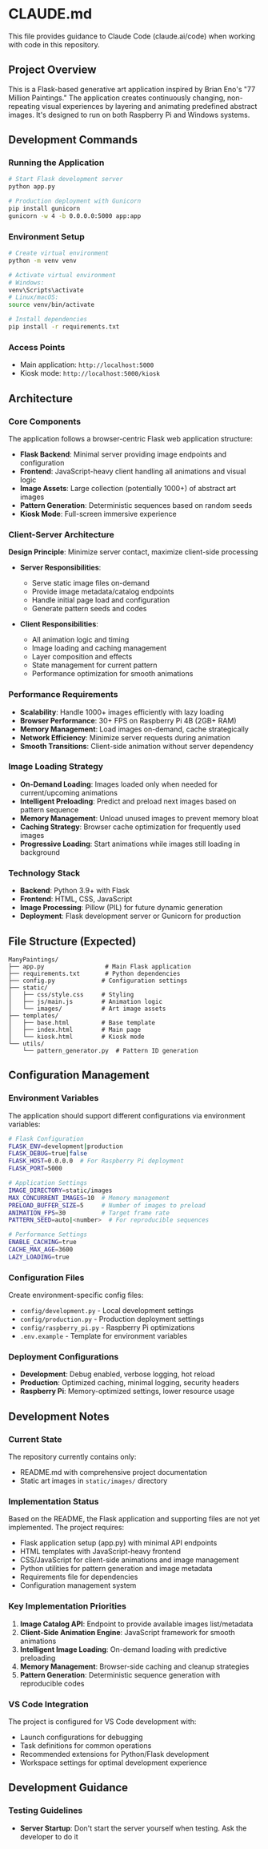 # CLAUDE.md

This file provides guidance to Claude Code (claude.ai/code) when working with code in this repository.

## Project Overview

This is a Flask-based generative art application inspired by Brian Eno's "77 Million Paintings." The application creates continuously changing, non-repeating visual experiences by layering and animating predefined abstract images. It's designed to run on both Raspberry Pi and Windows systems.

## Development Commands

### Running the Application
```bash
# Start Flask development server
python app.py

# Production deployment with Gunicorn
pip install gunicorn
gunicorn -w 4 -b 0.0.0.0:5000 app:app
```

### Environment Setup
```bash
# Create virtual environment
python -m venv venv

# Activate virtual environment
# Windows:
venv\Scripts\activate
# Linux/macOS:
source venv/bin/activate

# Install dependencies
pip install -r requirements.txt
```

### Access Points
- Main application: `http://localhost:5000`
- Kiosk mode: `http://localhost:5000/kiosk`

## Architecture

### Core Components
The application follows a browser-centric Flask web application structure:

- **Flask Backend**: Minimal server providing image endpoints and configuration
- **Frontend**: JavaScript-heavy client handling all animations and visual logic
- **Image Assets**: Large collection (potentially 1000+) of abstract art images
- **Pattern Generation**: Deterministic sequences based on random seeds
- **Kiosk Mode**: Full-screen immersive experience

### Client-Server Architecture
**Design Principle**: Minimize server contact, maximize client-side processing

- **Server Responsibilities**:
  - Serve static image files on-demand
  - Provide image metadata/catalog endpoints
  - Handle initial page load and configuration
  - Generate pattern seeds and codes

- **Client Responsibilities**:
  - All animation logic and timing
  - Image loading and caching management
  - Layer composition and effects
  - State management for current pattern
  - Performance optimization for smooth animations

### Performance Requirements
- **Scalability**: Handle 1000+ images efficiently with lazy loading
- **Browser Performance**: 30+ FPS on Raspberry Pi 4B (2GB+ RAM)
- **Memory Management**: Load images on-demand, cache strategically
- **Network Efficiency**: Minimize server requests during animation
- **Smooth Transitions**: Client-side animation without server dependency

### Image Loading Strategy
- **On-Demand Loading**: Images loaded only when needed for current/upcoming animations
- **Intelligent Preloading**: Predict and preload next images based on pattern sequence
- **Memory Management**: Unload unused images to prevent memory bloat
- **Caching Strategy**: Browser cache optimization for frequently used images
- **Progressive Loading**: Start animations while images still loading in background

### Technology Stack
- **Backend**: Python 3.9+ with Flask
- **Frontend**: HTML, CSS, JavaScript
- **Image Processing**: Pillow (PIL) for future dynamic generation
- **Deployment**: Flask development server or Gunicorn for production

## File Structure (Expected)
```
ManyPaintings/
├── app.py                 # Main Flask application
├── requirements.txt       # Python dependencies  
├── config.py             # Configuration settings
├── static/
│   ├── css/style.css     # Styling
│   ├── js/main.js        # Animation logic
│   └── images/           # Art image assets
├── templates/
│   ├── base.html         # Base template
│   ├── index.html        # Main page
│   └── kiosk.html        # Kiosk mode
└── utils/
    └── pattern_generator.py  # Pattern ID generation
```

## Configuration Management

### Environment Variables
The application should support different configurations via environment variables:

```bash
# Flask Configuration
FLASK_ENV=development|production
FLASK_DEBUG=true|false
FLASK_HOST=0.0.0.0  # For Raspberry Pi deployment
FLASK_PORT=5000

# Application Settings  
IMAGE_DIRECTORY=static/images
MAX_CONCURRENT_IMAGES=10  # Memory management
PRELOAD_BUFFER_SIZE=5     # Number of images to preload
ANIMATION_FPS=30          # Target frame rate
PATTERN_SEED=auto|<number>  # For reproducible sequences

# Performance Settings
ENABLE_CACHING=true
CACHE_MAX_AGE=3600
LAZY_LOADING=true
```

### Configuration Files
Create environment-specific config files:

- `config/development.py` - Local development settings
- `config/production.py` - Production deployment settings  
- `config/raspberry_pi.py` - Raspberry Pi optimizations
- `.env.example` - Template for environment variables

### Deployment Configurations
- **Development**: Debug enabled, verbose logging, hot reload
- **Production**: Optimized caching, minimal logging, security headers
- **Raspberry Pi**: Memory-optimized settings, lower resource usage

## Development Notes

### Current State
The repository currently contains only:
- README.md with comprehensive project documentation
- Static art images in `static/images/` directory

### Implementation Status  
Based on the README, the Flask application and supporting files are not yet implemented. The project requires:
- Flask application setup (app.py) with minimal API endpoints
- HTML templates with JavaScript-heavy frontend
- CSS/JavaScript for client-side animations and image management
- Python utilities for pattern generation and image metadata
- Requirements file for dependencies
- Configuration management system

### Key Implementation Priorities
1. **Image Catalog API**: Endpoint to provide available images list/metadata
2. **Client-Side Animation Engine**: JavaScript framework for smooth animations
3. **Intelligent Image Loading**: On-demand loading with predictive preloading
4. **Memory Management**: Browser-side caching and cleanup strategies
5. **Pattern Generation**: Deterministic sequence generation with reproducible codes

### VS Code Integration
The project is configured for VS Code development with:
- Launch configurations for debugging
- Task definitions for common operations
- Recommended extensions for Python/Flask development
- Workspace settings for optimal development experience

## Development Guidance

### Testing Guidelines
- **Server Startup**: Don't start the server yourself when testing. Ask the developer to do it